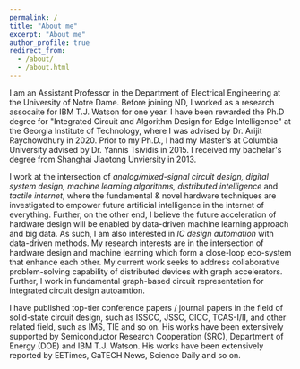 ```yaml
---
permalink: /
title: "About me"
excerpt: "About me"
author_profile: true
redirect_from: 
  - /about/
  - /about.html
---
```



I am an Assistant Professor in the Department of Electrical Engineering at the University of Notre Dame. Before joining ND, I worked as a research assocaite for IBM T.J. Watson for one year. I have been rewarded the Ph.D degree for "Integrated Circuit and Algorithm Design for Edge Intelligence" at the Georgia Institute of Technology, where I was advised by Dr. Arijit Raychowdhury in 2020. Prior to my Ph.D., I had my Master's at Columbia University advised by Dr. Yannis Tsividis in 2015. I received my bachelar's degree from Shanghai Jiaotong Unviersity in 2013.

I work at the intersection of _analog/mixed-signal circuit design, digital system design, machine learning algorithms, distributed intelligence_ and _tactile internet_, where the fundamental & novel hardware techniques are investigated to empower future artificial intelligence in the internet of everything. Further, on the other end, I believe the future acceleration of hardware design will be enabled by data-driven machine learning approach and big data. As such, I am also interested in _IC design automation_ with data-driven methods. My research interests are in the intersection of hardware design and machine learning which form a close-loop eco-system that enhance each other. My current work seeks to address collaborative problem-solving capability of distributed devices with graph accelerators. Further, I work in fundamental graph-based circuit representation for integrated circuit design autoamtion.

I have published top-tier conference papers / journal papers in the field of solid-state circuit design, such as ISSCC, JSSC, CICC, TCAS-I/II, and other related field, such as IMS, TIE and so on. His works have been extensively supported by Semiconductor Research Cooperation (SRC), Department of Energy (DOE) and IBM T.J. Watson. His works have been extensively reported by EETimes, GaTECH News, Science Daily and so on.



